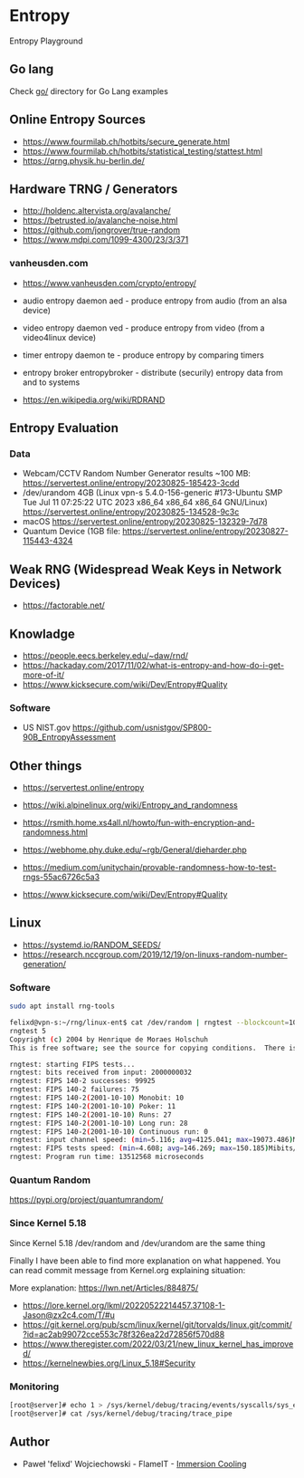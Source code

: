# Entropy

Entropy Playground

## Go lang

Check [go/](go/) directory for Go Lang examples

## Online Entropy Sources

* https://www.fourmilab.ch/hotbits/secure_generate.html
* https://www.fourmilab.ch/hotbits/statistical_testing/stattest.html
* https://qrng.physik.hu-berlin.de/

## Hardware TRNG / Generators

* http://holdenc.altervista.org/avalanche/
* https://betrusted.io/avalanche-noise.html
* https://github.com/jongrover/true-random
* https://www.mdpi.com/1099-4300/23/3/371

### vanheusden.com

* https://www.vanheusden.com/crypto/entropy/

* audio entropy daemon   aed - produce entropy from audio (from an alsa device)
* video entropy daemon   ved - produce entropy from video (from a video4linux device)
* timer entropy daemon   te - produce entropy by comparing timers
* entropy broker   entropybroker - distribute (securily) entropy data from and to systems

* https://en.wikipedia.org/wiki/RDRAND

## Entropy Evaluation

### Data

* Webcam/CCTV Random Number Generator results ~100 MB: https://servertest.online/entropy/20230825-185423-3cdd
* /dev/urandom 4GB (Linux vpn-s 5.4.0-156-generic #173-Ubuntu SMP Tue Jul 11 07:25:22 UTC 2023 x86_64 x86_64 x86_64 GNU/Linux) https://servertest.online/entropy/20230825-134528-9c3c
* macOS https://servertest.online/entropy/20230825-132329-7d78
* Quantum Device (1GB file: https://servertest.online/entropy/20230827-115443-4324

## Weak RNG (Widespread Weak Keys in Network Devices)

* https://factorable.net/

## Knowladge

* https://people.eecs.berkeley.edu/~daw/rnd/
* https://hackaday.com/2017/11/02/what-is-entropy-and-how-do-i-get-more-of-it/
* https://www.kicksecure.com/wiki/Dev/Entropy#Quality

### Software

* US NIST.gov https://github.com/usnistgov/SP800-90B_EntropyAssessment

## Other things

* https://servertest.online/entropy
* https://wiki.alpinelinux.org/wiki/Entropy_and_randomness
* https://rsmith.home.xs4all.nl/howto/fun-with-encryption-and-randomness.html
* https://webhome.phy.duke.edu/~rgb/General/dieharder.php
* https://medium.com/unitychain/provable-randomness-how-to-test-rngs-55ac6726c5a3

* https://www.kicksecure.com/wiki/Dev/Entropy#Quality

## Linux

* https://systemd.io/RANDOM_SEEDS/
* https://research.nccgroup.com/2019/12/19/on-linuxs-random-number-generation/

### Software

```bash
sudo apt install rng-tools
```

```bash
felixd@vpn-s:~/rng/linux-ent$ cat /dev/random | rngtest --blockcount=100000
rngtest 5
Copyright (c) 2004 by Henrique de Moraes Holschuh
This is free software; see the source for copying conditions.  There is NO warranty; not even for MERCHANTABILITY or FITNESS FOR A PARTICULAR PURPOSE.

rngtest: starting FIPS tests...
rngtest: bits received from input: 2000000032
rngtest: FIPS 140-2 successes: 99925
rngtest: FIPS 140-2 failures: 75
rngtest: FIPS 140-2(2001-10-10) Monobit: 10
rngtest: FIPS 140-2(2001-10-10) Poker: 11
rngtest: FIPS 140-2(2001-10-10) Runs: 27
rngtest: FIPS 140-2(2001-10-10) Long run: 28
rngtest: FIPS 140-2(2001-10-10) Continuous run: 0
rngtest: input channel speed: (min=5.116; avg=4125.041; max=19073.486)Mibits/s
rngtest: FIPS tests speed: (min=4.608; avg=146.269; max=150.185)Mibits/s
rngtest: Program run time: 13512568 microseconds
```

### Quantum Random

https://pypi.org/project/quantumrandom/

### Since Kernel 5.18

Since Kernel 5.18 /dev/random and /dev/urandom are the same thing

Finally I have been able to find more explanation on what happened. You can read commit message from Kernel.org explaining situation:

More explanation: https://lwn.net/Articles/884875/

* https://lore.kernel.org/lkml/20220522214457.37108-1-Jason@zx2c4.com/T/#u
* https://git.kernel.org/pub/scm/linux/kernel/git/torvalds/linux.git/commit/?id=ac2ab99072cce553c78f326ea22d72856f570d88
* https://www.theregister.com/2022/03/21/new_linux_kernel_has_improved/
* https://kernelnewbies.org/Linux_5.18#Security

### Monitoring

```bash
[root@server]# echo 1 > /sys/kernel/debug/tracing/events/syscalls/sys_enter_getrandom/enable
[root@server]# cat /sys/kernel/debug/tracing/trace_pipe 
```

## Author

 * Paweł 'felixd' Wojciechowski - FlameIT - [Immersion Cooling](https://flameit.io)

